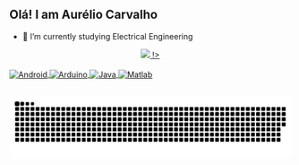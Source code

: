 ## Olá! I am Aurélio Carvalho

- 🎒 I’m currently studying Electrical Engineering

<div align="center">
  <a href="https://github.com/rafaballerini">
  <img height="180em" src="https://github-readme-stats.vercel.app/api?username=aureliovtc&show_icons=true&theme=dark&include_all_commits=true&count_private=true"/>
  <!Linguagens mais usadas <img height="180em" src="https://github-readme-stats.vercel.app/api/top-langs/?username=aureliovtc&layout=compact&langs_count=7&theme=dark"/>!>
</div>
  
  <div style="display: inline_block"><br>
  <img align="center" alt="Android" height="30" width="40" src="https://cdn.jsdelivr.net/gh/devicons/devicon/icons/android/android-original.svg">
  <img align="center" alt="Arduino" height="30" width="40" src="https://cdn.jsdelivr.net/gh/devicons/devicon/icons/arduino/arduino-original.svg">
  <img align="center" alt="Java" height="30" width="40" src="https://cdn.jsdelivr.net/gh/devicons/devicon/icons/java/java-original.svg">
  <img align="center" alt="Matlab" height="30" width="40" src="https://cdn.jsdelivr.net/gh/devicons/devicon/icons/matlab/matlab-original.svg">
</div>
  
  ##
  
  
![Snake animation](https://github.com/aureliovtc/aureliovtc/blob/output/github-contribution-grid-snake.svg)
